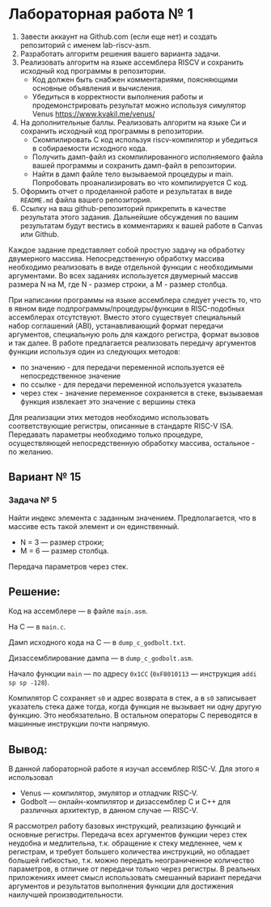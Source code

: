 # Лабораторная работа № 1

1. Завести аккаунт на Github.com (если еще нет) и создать репозиторий с именем lab-riscv-asm.
2. Разработать алгоритм решения вашего варианта задачи.
3. Реализовать алгоритм на языке ассемблера RISCV и сохранить исходный код программы в репозитории.
    - Код должен быть снабжен комментариями, поясняющими основные объявления и вычисления.
    - Убедиться в корректности выполнения работы и продемонстрировать результат можно используя симулятор Venus https://www.kvakil.me/venus/
4. На дополнительные баллы. Реализовать алгоритм на языке Си и сохранить исходный код программы в репозитории.
    - Скомпилировать С код используя riscv-компилятор и убедиться в собираемости исходного кода.
    - Получить дамп-файл из скомпилированного исполняемого файла вашей программы и сохранить дамп-файл в репозитории.
    - Найти в дамп файле тело вызываемой процедуры и main. Попробовать проанализировать во что компилируется С код.
5. Оформить отчет о проделанной работе и результатах в виде `README.md` файла вашего репозитория.
6. Ссылку на ваш github-репозиторий прикрепить в качестве результата этого задания. Дальнейшие обсуждения по вашим результатам будут вестись в комментариях к вашей работе в Canvas или Github.

Каждое задание представляет собой простую задачу на обработку двумерного массива. Непосредственную обработку массива необходимо реализовать в виде отдельной функции с необходимыми аргументами. Во всех заданиях используется двумерный массив размера N на M, где N - размер строки, а M - размер столбца.

При написании программы на языке ассемблера следует учесть то, что в явном виде подпрограммы/процедуры/функции в RISC-подобных ассемблерах отсутствуют. Вместо этого существует специальный набор соглашений (ABI), устанавливающий формат передачи аргументов, специальную роль для каждого регистра, формат вызовов и так далее. В работе предлагается реализовать передачу аргументов функции используя один из следующих методов:

- по значению - для передачи переменной используется её непосредственное значение
- по ссылке - для передачи переменной используется указатель
- через стек - значение переменное сохраняется в стеке, вызываемая функция извлекает это значение с вершины стека

Для реализации этих методов необходимо использовать соответствующие регистры, описанные в стандарте RISC-V ISA. Передавать параметры необходимо только процедуре, осуществляющей непосредственную обработку массива, остальное - по желанию.

## Вариант № 15
### Задача № 5

Найти индекс элемента с заданным значением.
Предполагается, что в массиве есть такой элемент и он единственный.
- N = 3 &mdash; размер строки;
- M = 6 &mdash; размер столбца.

Передача параметров через стек.

## Решение:

Код на ассемблере &mdash; в файле `main.asm`.

На C &mdash; в `main.c`.

Дамп исходного кода на C &mdash; в `dump_c_godbolt.txt`.

Дизассемблирование дампа &mdash; в `dump_c_godbolt.asm`.

Начало функции `main` &mdash; по адресу `0x1CC` (`0xF8010113` &mdash; инструкция `addi sp sp -128`).

Компилятор C сохраняет `s0` и адрес возврата в стек, а в `s0` записывает указатель стека
даже тогда, когда функция не вызывает ни одну другую функцию.
Это необязательно.
В остальном операторы C переводятся в машинные инструкции почти напрямую.

## Вывод:

В данной лабораторной работе я изучал ассемблер RISC-V.
Для этого я использовал
- Venus &mdash; компилятор, эмулятор и отладчик RISC-V.
- Godbolt &mdash; онлайн-компилятор и дизассемблер C и C++ для различных архитектур, в данном случае &mdash; RISC-V.

Я рассмотрел работу базовых инструкций, реализацию функций и основные регистры.
Передача всех аргументов функции через стек неудобна и медлительна,
т.к. обращение к стеку медленнее, чем к регистрам, и требует большего количества инструкций,
но обладает большей гибкостью, т.к. можно передать неограниченное количество параметров,
в отличие от передачи только через регистры.
В реальных приложениях имеет смысл использовать смешанный вариант передачи аргументов и результатов выполнения функции
для достижения наилучшей производительности.
